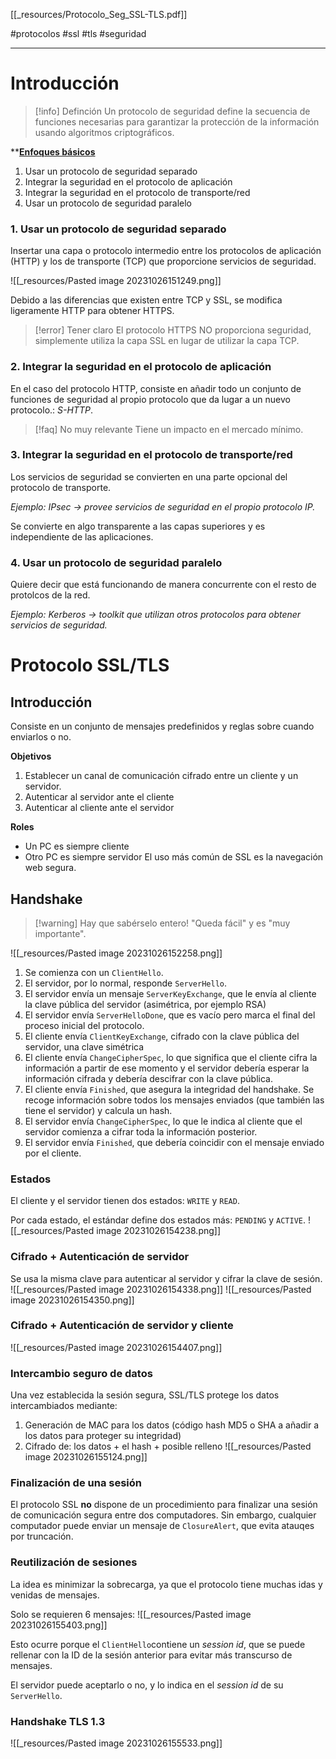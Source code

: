 [[_resources/Protocolo_Seg_SSL-TLS.pdf]]

#protocolos #ssl #tls #seguridad 

---

# Introducción
> [!info] Definción
> Un protocolo de seguridad define la secuencia de funciones necesarias para garantizar la protección de la información usando algoritmos criptográficos.


**<u><b>Enfoques básicos</b></u>
1. Usar un protocolo de seguridad separado
2. Integrar la seguridad en el protocolo de aplicación
3. Integrar la seguridad en el protocolo de transporte/red
4. Usar un protocolo de seguridad paralelo

### 1. Usar un protocolo de seguridad separado
Insertar una capa o protocolo intermedio entre los protocolos de aplicación (HTTP) y los de transporte (TCP) que proporcione servicios de seguridad.

![[_resources/Pasted image 20231026151249.png]]

Debido a las diferencias que existen entre TCP y SSL, se modifica ligeramente HTTP para obtener HTTPS.


> [!error] Tener claro
> El protocolo HTTPS NO proporciona seguridad, simplemente utiliza la capa SSL en lugar de utilizar la capa TCP.

### 2. Integrar la seguridad en el protocolo de aplicación
En el caso del protocolo HTTP, consiste en añadir todo un conjunto de funciones de seguridad al propio protocolo que da lugar a un nuevo protocolo.: *S-HTTP*.

> [!faq] No muy relevante
> Tiene un impacto en el mercado mínimo.


### 3. Integrar la seguridad en el protocolo de transporte/red
Los servicios de seguridad se convierten en una parte opcional del protocolo de transporte.

*Ejemplo: IPsec → provee servicios de seguridad en el propio protocolo IP.*

Se convierte en algo transparente a las capas superiores y es independiente de las aplicaciones.

### 4. Usar un protocolo de seguridad paralelo
Quiere decir que está funcionando de manera concurrente con el resto de protolcos de la red.

*Ejemplo: Kerberos → toolkit que utilizan otros protocolos para obtener servicios de seguridad.*


# Protocolo SSL/TLS
## Introducción
Consiste en un conjunto de mensajes predefinidos y reglas sobre cuando enviarlos o no.

**Objetivos**
1. Establecer un canal de comunicación cifrado entre un cliente y un servidor.
2. Autenticar al servidor ante el cliente
3. Autenticar al cliente ante el servidor

**Roles**
- Un PC es siempre cliente
- Otro PC es siempre servidor
El uso más común de SSL es la navegación web segura.

## Handshake
> [!warning] Hay que sabérselo entero!
> "Queda fácil" y es "muy importante".


![[_resources/Pasted image 20231026152258.png]]

1. Se comienza con un `ClientHello`.
2. El servidor, por lo normal, responde `ServerHello`.
3. El servidor envía un mensaje `ServerKeyExchange`, que le envía al cliente la clave pública del servidor (asimétrica, por ejemplo RSA)
4. El servidor envía `ServerHelloDone`, que es vacío pero marca el final del proceso inicial del protocolo.
5. El cliente envía `ClientKeyExchange`, cifrado con la clave pública del servidor, una clave simétrica 
6. El cliente envía `ChangeCipherSpec`, lo que significa que el cliente cifra la información a partir de ese momento y el servidor debería esperar la información cifrada y debería descifrar con la clave pública.
7. El cliente envía `Finished`, que asegura la integridad del handshake. Se recoge información sobre todos los mensajes enviados (que también las tiene el servidor) y calcula un hash.
8. El servidor envía `ChangeCipherSpec`, lo que le indica al cliente que el servidor comienza a cifrar toda la información posterior.
9. El servidor envía `Finished`, que debería coincidir con el mensaje enviado por el cliente.

### Estados
El cliente y el servidor tienen dos estados: `WRITE` y `READ`.

Por cada estado, el estándar define dos estados más: `PENDING` y `ACTIVE`.
![[_resources/Pasted image 20231026154238.png]]

### Cifrado + Autenticación de servidor
Se usa la misma clave para autenticar al servidor y cifrar la clave de sesión.
![[_resources/Pasted image 20231026154338.png]]
![[_resources/Pasted image 20231026154350.png]]

### Cifrado + Autenticación de servidor y cliente
![[_resources/Pasted image 20231026154407.png]]

### Intercambio seguro de datos
Una vez establecida la sesión segura, SSL/TLS protege los datos intercambiados mediante:
1. Generación de MAC para los datos (código hash MD5 o SHA a añadir a los datos para proteger su integridad)
2. Cifrado de: los datos + el hash + posible relleno
![[_resources/Pasted image 20231026155124.png]]

### Finalización de una sesión
El protocolo SSL **no** dispone de un procedimiento para finalizar una sesión de comunicación segura entre dos computadores.
Sin embargo, cualquier computador puede enviar un mensaje de `ClosureAlert`, que evita atauqes por truncación.

### Reutilización de sesiones
La idea es minimizar la sobrecarga, ya que el protocolo tiene muchas idas y venidas de mensajes.

Solo se requieren 6 mensajes:
![[_resources/Pasted image 20231026155403.png]]

Esto ocurre porque el `ClientHello`contiene un *session id*, que se puede rellenar con la ID de la sesión anterior para evitar más transcurso de mensajes.

El servidor puede aceptarlo o no, y lo indica en el *session id* de su `ServerHello`.

### Handshake TLS 1.3
![[_resources/Pasted image 20231026155533.png]]